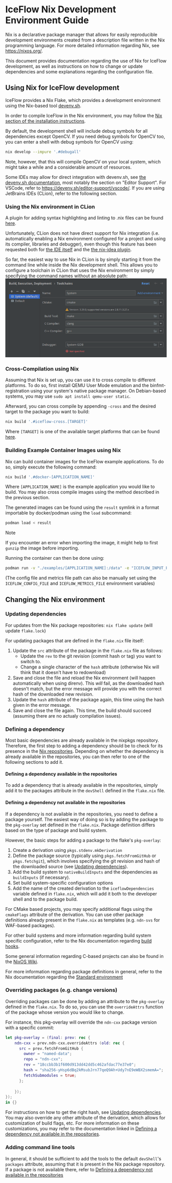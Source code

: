 # IceFlow Nix Development Environment Guide
Nix is a declarative package manager that allows for easily reproducible development environments created from a
description file written in the Nix programming language.
For more detailed information regarding Nix, see https://nixos.org/.

This document provides documentation regarding the use of Nix for IceFlow development, as well as instructions on 
how to change or update dependencies and some explanations regarding the configuration file.

## Using Nix for IceFlow development
IceFlow provides a Nix Flake, which provides a development environment using the Nix-based tool 
[devenv.sh](https://devenv.sh).

In order to compile IceFlow in the Nix environment, you may follow the 
[Nix section of the installation instructions](../Install.md#using-nix-and-devenvsh).

By default, the development shell will include debug symbols for all dependencies except OpenCV.
If you need debug symbols for OpenCV too, you can enter a shell with debug symbols for OpenCV using:
```sh
nix develop --impure '.#debugall'
```
Note, however, that this will compile OpenCV on your local system, which might take a while and a considerable amount
of resources.

Some IDEs may allow for direct integration with devenv.sh, see 
[the devenv.sh documentation](https://devenv.sh/getting-started/), most notably the section on "Editor Support".
For VSCode, refer to https://devenv.sh/editor-support/vscode/.
If you are using JetBrains IDEs (CLion), refer to the following section.

### Using the Nix environment in CLion
A plugin for adding syntax highlighting and linting to .nix files can be found [here](https://github.com/NixOS/nix-idea).

Unfortunately, CLion does not have direct support for Nix integration (i.e. automatically enabling a Nix environment 
configured for a project and using its compiler, libraries and debugger), even though this feature has been requested 
both for [the IDE itself](https://intellij-support.jetbrains.com/hc/en-us/community/posts/360008227939-How-to-configure-a-Nix-based-remote-interpreter) and the [the nix-idea plugin](https://github.com/NixOS/nix-idea/issues/1).

So far, the easiest way to use Nix in CLion is by simply starting it from the command line while inside the Nix 
development shell.
This allows you to configure a toolchain in CLion that uses the Nix environment by simply specifying the command names 
without an absolute path:
![Nix toolchain configuration in CLion](nix_clion.png)

### Cross-Compilation using Nix
Assuming that Nix is set up, you can use it to cross compile to different platforms.
To do so, first install QEMU User Mode emulation and the binfmt-registration using your system's native package manager.
On Debian-based systems, you may use `sudo apt install qemu-user static`.

Afterward, you can cross compile by appending `-cross` and the desired target to the package you want to build:

```sh
nix build '.#iceflow-cross.[TARGET]'
```

Where `[TARGET]` is one of the available target platforms that can be found [here](https://github.com/NixOS/nixpkgs/blob/12371a51e647a00b90fe250837f056642125c095/lib/systems/doubles.nix#L8).

### Building Example Container Images using Nix
Nix can build container images for the IceFlow example applications.
To do so, simply execute the following command:

```sh
nix build '.#docker-[APPLICATION_NAME]'
```

Where `[APPLICATION_NAME]` is the example application you would like to build.
You may also cross compile images using the method described in the previous section.

The generated images can be found using the `result` symlink in a format importable by docker/podman using the `load` subcommand:

```sh
podman load < result
```

> [!NOTE]  
> If you encounter an error when importing the image, it might help to first `gunzip` the image before importing.

Running the container can then be done using:

```sh
podman run -v "./examples/[APPLICATION_NAME]:/data" -e "ICEFLOW_INPUT_FILE=/data/sourcetext.txt" -e "NDN_CLIENT_TRANSPORT=unix:///nfd/nfd.sock" -v "/run/nfd:/nfd" localhost/iceflow-[APPLICATION_NAME]
```

(The config file and metrics file path can also be manually set using the `ICEFLOW_CONFIG_FILE` and `ICEFLOW_METRICS_FILE` environment variables)

## Changing the Nix environment

### Updating dependencies

For updates from the Nix package repositories:
`nix flake update` (will update `flake.lock`)

For updating packages that are defined in the `flake.nix` file itself:
1. Update the `src` attribute of the package in the `flake.nix` file as follows:
    - Update the `rev` to the git revision (commit hash or tag) you want to switch to.
    - Change a single character of the `hash` attribute (otherwise Nix will think that it doesn't have to redownload)
2. Save and close the file and reload the Nix environment (will happen automatically when using direnv). 
    This *will* fail, as the downloaded hash doesn't match, but the error message will provide you with the correct 
    hash of the downloaded new revision.
3. Update the `hash` attribute of the package again, this time using the hash given in the error message.
4. Save and close the file again. This time, the build should succeed (assuming there are no actualy compilation issues).

### Defining a dependency
Most basic dependencies are already available in the nixpkgs repository.
Therefore, the first step to adding a dependency should be to check for its presence in the [Nix repositories](https://search.nixos.org/packages).
Depending on whether the dependency is already available in the repositories, you can then refer to one of the following sections to add it.

#### Defining a dependency available in the repositories
To add a dependency that is already available in the repositories, simply add it to the packages attribute in the `devShell` defined in the `flake.nix` file.

#### Defining a dependency not available in the repositories
If a dependency is not available in the repositories, you need to define a package yourself.
The easiest way of doing so is by adding the package to the `pkg-overlay` set defined in the `flake.nix`.
Package definition differs based on the type of package and build system.

However, the basic steps for adding a package to the flake's `pkg-overlay`:
1. Create a derivation using `pkgs.stdenv.mkDerivation`
2. Define the package source (typically using `pkgs.fetchFromGitHub` or `pkgs.fetchgit`), which involves specifying the git revision and hash of the downloaded source (see [Updating dependencies](#updating-dependencies)).
3. Add the build system to `nativeBuildInputs` and the dependencies as `buildInputs` (if necessary).
4. Set build system-specific configuration options
5. Add the name of the created derivation to the `iceflowDependencies` variable defined in `flake.nix`, which will add it both to the developer shell and to the package build.

For CMake based projects, you may specify additional flags using the `cmakeFlags` attribute of the derivation.
You can use other package definitions already present in the `flake.nix` as templates (e.g. `ndn-svs` for WAF-based packages).

For other build systems and more information regarding build system specific configuration, refer to the Nix documentation regarding [build hooks](https://nixos.org/manual/nixpkgs/stable/#chap-hooks).

Some general information regarding C-based projects can also be found in the [NixOS Wiki](https://wiki.nixos.org/wiki/C).

For more information regarding package definitions in general, refer to the Nix documentation regarding the [Standard environment](https://nixos.org/manual/nixpkgs/stable/#part-stdenv)

### Overriding packages (e.g. change versions)
Overriding packages can be done by adding an attribute to the `pkg-overlay` defined in the `flake.nix`.
To do so, you can use the `overrideAttrs` function of the package whose version you would like to change.

For instance, this pkg-overlay will override the `ndn-cxx` package version with a specific commit:
```nix
let pkg-overlay = (final: prev: rec {
    ndn-cxx = prev.ndn-cxx.overrideAttrs (old: rec {
      src = prev.fetchFromGitHub {
        owner = "named-data";
        repo = "ndn-cxx";
        rev = "18ccbb3b1f600d913dd42dd5c462afdac77e37e0";
        hash = "sha256-yHsp6dBq2kMsubJrn77qeQ9Ah+Udy7nE9eWBX2smemA="; 
        fetchSubmodules = true; 
      };
    
    });
});
in {}
```
For instructions on how to get the right hash, see [Updating dependencies](#updating-dependencies).
You may also override any other attribute of the derivation, which allows for customization of build flags, etc.
For more information on these customizations, you may refer to the documentation linked in [Defining a dependency not available in the repositories](#defining-a-dependency-not-available-in-the-repositories).

### Adding command line tools
In general, it should be sufficient to add the tools to the default `devShell`'s `packages` attribute, assuming that it is present in the Nix package repository.
If a package is not available there, refer to [Defining a dependency not available in the repositories](#defining-a-dependency-not-available-in-the-repositories)
